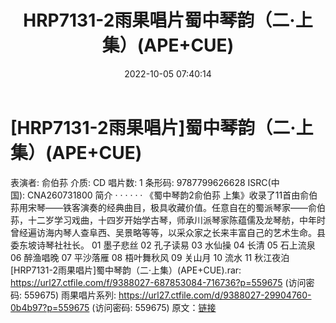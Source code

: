 ﻿---
title: HRP7131-2雨果唱片蜀中琴韵（二·上集）(APE+CUE)
date: 2022-10-05 07:40:14
categories: 古典音乐、新世纪、纯音雅乐
tags: 纯音雅乐
---
# [HRP7131-2雨果唱片]蜀中琴韵（二·上集）(APE+CUE)

表演者: 俞伯荪
介质: CD
唱片数: 1
条形码: 9787799626628
ISRC(中国): CNA260731800
简介
· · · · · ·
《蜀中琴韵2俞伯荪
上集》收录了11首由俞伯荪用宋琴——铁客演奏的经典曲目，极具收藏价值。任意自在的蜀派琴家——俞伯荪，十二岁学习戏曲，十四岁开始学古琴，师承川派琴家陈蕴儒及龙琴舫，中年时曾经遍访海内琴人查阜西、吴景略等等，以采众家之长来丰富自己的艺术生命。县委东坡诗琴社社长。
01 墨子悲丝
02 孔子读易
03 水仙操
04 长清
05 石上流泉
06 醉渔唱晚
07 平沙落雁
08 梧叶舞秋风
09 关山月
10 流水
11 秋江夜泊
[HRP7131-2雨果唱片]蜀中琴韵（二·上集）(APE+CUE).rar: https://url27.ctfile.com/f/9388027-687853084-716736?p=559675
(访问密码: 559675)
雨果唱片系列: https://url27.ctfile.com/d/9388027-29904760-0b4b97?p=559675
(访问密码: 559675)
原文：[链接](https://blog.sina.com.cn/s/blog_1647c7e7601030zrj.html)